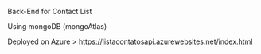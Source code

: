 Back-End for Contact List

Using mongoDB (mongoAtlas)

Deployed on Azure > https://listacontatosapi.azurewebsites.net/index.html
